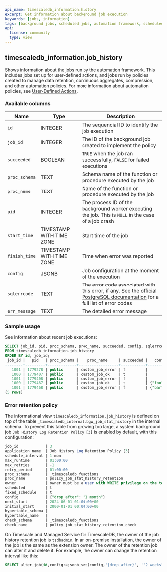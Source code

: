 ```yaml
---
api_name: timescaledb_information.history
excerpt: Get information about background job execution
keywords: [jobs, information]
tags: [background jobs, scheduled jobs, automation framework, scheduled views]
api:
  license: community
  type: view
---
```


## timescaledb_information.job_history

Shows information about the jobs run by the automation framework.
This includes jobs set up for user-defined actions, and jobs run by policies
created to manage data retention, continuous aggregates, compression, and
other automation policies. For more information about automation policies,
see [User-Defined Actions][actions].

### Available columns

|Name|Type|Description|
|-|-|-|
|`id`|INTEGER|The sequencial ID to identify the job execution|
|`job_id`|INTEGER|The ID of the background job created to implement the policy|
|`succeeded`|BOOLEAN|`TRUE` when the job ran successfully, `FALSE` for failed executions|
|`proc_schema`|TEXT|Schema name of the function or procedure executed by the job|
|`proc_name`|TEXT|Name of the function or procedure executed by the job|
|`pid`|INTEGER|The process ID of the background worker executing the job. This is `NULL` in the case of a job crash|
|`start_time`|TIMESTAMP WITH TIME ZONE|Start time of the job|
|`finish_time`|TIMESTAMP WITH TIME ZONE|Time when error was reported|
|`config`|JSONB|Job configuration at the moment of the execution|
|`sqlerrcode`|TEXT|The error code associated with this error, if any. See the [official PostgreSQL documentation](https://www.postgresql.org/docs/current/errcodes-appendix.html) for a full list of error codes|
|`err_message`|TEXT|The detailed error message|

### Sample usage

See information about recent job executions:

```sql
SELECT job_id, pid, proc_schema, proc_name, succeeded, config, sqlerrcode, err_message
FROM timescaledb_information.job_history
ORDER BY id, job_id;
 job_id |   pid   | proc_schema |    proc_name     | succeeded |   config   | sqlerrcode |   err_message    
--------+---------+-------------+------------------+-----------+------------+------------+------------------
   1001 | 1779278 | public      | custom_job_error | f         |            | 22012      | division by zero
   1000 | 1779407 | public      | custom_job_ok    | t         |            |            | 
   1001 | 1779408 | public      | custom_job_error | f         |            | 22012      | division by zero
   1000 | 1779467 | public      | custom_job_ok    | t         | {"foo": 1} |            | 
   1001 | 1779468 | public      | custom_job_error | f         | {"bar": 1} | 22012      | division by zero
(5 rows)
```

### Error retention policy

The informational view `timescaledb_information.job_history` is defined on top
of the table `_timescaledb_internal.bgw_job_stat_history` in the internal schema. To
prevent this table from growing too large, a system background job
`Job History Log Retention Policy [3]` is enabled by default,
with this configuration:

```sql
job_id            | 3
application_name  | Job History Log Retention Policy [3]
schedule_interval | 1 mon
max_runtime       | 01:00:00
max_retries       | -1
retry_period      | 01:00:00
proc_schema       | _timescaledb_functions
proc_name         | policy_job_stat_history_retention
owner             | owner must be a user with WRITE privilege on the table `_timescaledb_internal.bgw_job_stat_history`
scheduled         | t
fixed_schedule    | t
config            | {"drop_after": "1 month"}
next_start        | 2024-06-01 01:00:00+00
initial_start     | 2000-01-01 00:00:00+00
hypertable_schema | 
hypertable_name   | 
check_schema      | _timescaledb_functions
check_name        | policy_job_stat_history_retention_check
```

On Timescale and Managed Service for TimescaleDB, the owner of the job history
retention job is `tsdbadmin`. In an on-premise installation, the owner of the
job is the same as the extension owner.
The owner of the retention job can alter it and delete it.
For example, the owner can change the retention interval like this:

```sql
SELECT alter_job(id,config:=jsonb_set(config,'{drop_after}', '"2 weeks"')) FROM _timescaledb_config.bgw_job WHERE id = 3;
```

[actions]: /api/:currentVersion:/actions/
